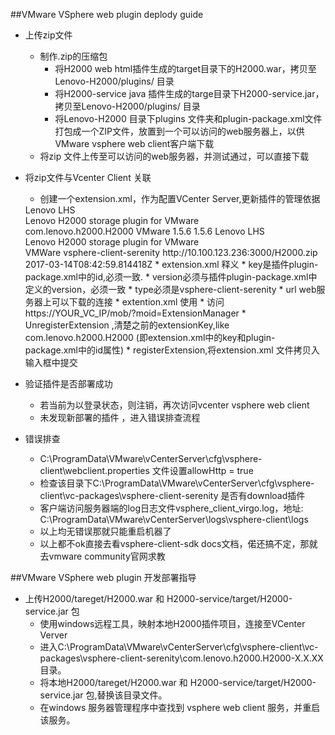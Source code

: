 ##VMware VSphere web plugin deplody guide
* 上传zip文件
    * 制作.zip的压缩包
        * 将H2000 web html插件生成的target目录下的H2000.war，拷贝至Lenovo-H2000/plugins/ 目录
        * 将H2000-service java 插件生成的targe目录下H2000-service.jar，拷贝至Lenovo-H2000/plugins/ 目录
        * 将Lenovo-H2000 目录下plugins 文件夹和plugin-package.xml文件打包成一个ZIP文件，放置到一个可以访问的web服务器上，以供VMware vsphere web client客户端下载
    * 将zip 文件上传至可以访问的web服务器，并测试通过，可以直接下载


* 将zip文件与Vcenter Client 关联
    * 创建一个extension.xml，作为配置VCenter Server,更新插件的管理依据
    <extension>
       <description>
          <label>Lenovo LHS</label>
          <summary>Lenovo H2000 storage plugin for VMware</summary>
       </description>
       <key>com.lenovo.h2000.H2000</key>
       <company>VMware</company>
       <version>1.5.6</version>
       <client>
          <version>1.5.6</version>
          <description>
             <label>Lenovo LHS</label>
             <summary>Lenovo H2000 storage plugin for VMware</summary>
          </description>
          <company>VMWare</company>
          <type>vsphere-client-serenity</type>
          <url>http://10.100.123.236:3000/H2000.zip</url>
       </client>
       <lastHeartbeatTime>2017-03-14T08:42:59.814418Z</lastHeartbeatTime>
    </extension>
    * extension.xml 释义
        * key是插件plugin-package.xml中的id,必须一致.
        * version必须与插件plugin-package.xml中定义的version，必须一致
        * type必须是vsphere-client-serenity
        * url  web服务器上可以下载的连接
    * extention.xml 使用
        * 访问https://YOUR_VC_IP/mob/?moid=ExtensionManager 
        * UnregisterExtension ,清楚之前的extensionKey,like com.lenovo.h2000.H2000 (即extension.xml中的key和plugin-package.xml中的id属性)
        * registerExtension,将extension.xml 文件拷贝入输入框中提交


* 验证插件是否部署成功
    * 若当前为以登录状态，则注销，再次访问vcenter vsphere web client
    * 未发现新部署的插件 ，进入错误排查流程


* 错误排查
    * C:\ProgramData\VMware\vCenterServer\cfg\vsphere-client\webclient.properties 文件设置allowHttp = true
    * 检查该目录下C:\ProgramData\VMware\vCenterServer\cfg\vsphere-client\vc-packages\vsphere-client-serenity 是否有download插件
    * 客户端访问服务器端的log日志文件vsphere_client_virgo.log，地址: C:\ProgramData\VMware\vCenterServer\logs\vsphere-client\logs 
    * 以上均无错误那就只能重启机器了
    * 以上都不ok直接去看vsphere-client-sdk docs文档，偌还搞不定，那就去vmware community官网求教


##VMware VSphere web plugin 开发部署指导
* 上传H2000/tareget/H2000.war 和 H2000-service/target/H2000-service.jar 包
    * 使用windows远程工具，映射本地H2000插件项目，连接至VCenter Verver
    * 进入C:\ProgramData\VMware\vCenterServer\cfg\vsphere-client\vc-packages\vsphere-client-serenity\com.lenovo.h2000.H2000-X.X.XX 目录。
    * 将本地H2000/tareget/H2000.war 和 H2000-service/target/H2000-service.jar 包,替换该目录文件。
    * 在windows 服务器管理程序中查找到 vsphere web client 服务，并重启该服务。